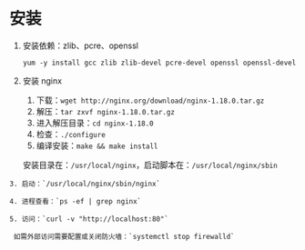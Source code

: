 # 安装



1. 安装依赖：zlib、pcre、openssl

   `yum -y install gcc zlib zlib-devel pcre-devel openssl openssl-devel`

  2. 安装 nginx

     1. 下载：`wget http://nginx.org/download/nginx-1.18.0.tar.gz`
     2. 解压：`tar zxvf nginx-1.18.0.tar.gz`
     3. 进入解压目录：`cd nginx-1.18.0`
     4. 检查：`./configure`
     5. 编译安装：`make && make install`

     安装目录在：`/usr/local/nginx`，启动脚本在：`/usr/local/nginx/sbin`

 	3. 启动：`/usr/local/nginx/sbin/nginx`

 	4. 进程查看：`ps -ef | grep nginx`

 	5. 访问：`curl -v "http://localhost:80"`

     如需外部访问需要配置或关闭防火墙：`systemctl stop firewalld`

